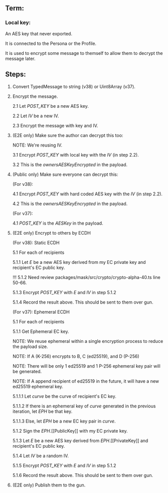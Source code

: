 ## Term:

### Local key:

An AES key that never exported.

It is connected to the Persona or the Profile.

It is used to encrypt some message to themself to allow them to decrypt the message later.

## Steps:

1. Convert TypedMessage to string (v38) or Uint8Array (v37).
2. Encrypt the message.

   2.1 Let _POST_KEY_ be a new AES key.

   2.2 Let _IV_ be a new IV.

   2.3 Encrypt the message with key and IV.

3. (E2E only) Make sure the author can decrypt this too:

   NOTE: We're reusing IV.

   3.1 Encrypt _POST_KEY_ with local key with the _IV_ (in step 2.2).

   3.2 This is the _ownersAESKeyEncrypted_ in the payload.

4. (Public only) Make sure everyone can decrypt this:

   (For v38):

   4.1 Encrypt _POST_KEY_ with hard coded AES key with the _IV_ (in step 2.2).

   4.2 This is the _ownersAESKeyEncrypted_ in the payload.

   (For v37):

   4.1 _POST_KEY_ is the _AESKey_ in the payload.

5. (E2E only) Encrypt to others by ECDH

   (For v38): Static ECDH

   5.1 For each of recipients

   5.1.1 Let _E_ be a new AES key derived from my EC private key and recipient's EC public key.

   !!! 5.1.2 Need review packages/mask/src/crypto/crypto-alpha-40.ts line 50-66.

   5.1.3 Encrypt _POST_KEY_ with _E_ and _IV_ in step 5.1.2

   5.1.4 Record the result above. This should be sent to them over gun.

   (For v37): Ephemeral ECDH

   5.1 For each of recipients

   5.1.1 Get Ephemeral EC key.

   NOTE: We reuse ephemeral within a single encryption process to reduce the payload size.

   NOTE: If A (K-256) encrypts to B, C (ed25519), and D (P-256)

   NOTE: There will be only 1 ed25519 and 1 P-256 ephemeral key pair will be generated.

   NOTE: If A append recipient of ed25519 in the future, it will have a new ed25519 ephemeral key.

   5.1.1.1 Let _curve_ be the curve of recipient's EC key.

   5.1.1.2 If there is an ephemeral key of _curve_ generated in the previous iteration, let _EPH_ be that key.

   5.1.1.3 Else, let _EPH_ be a new EC key pair in _curve_.

   5.1.2 Sign the _EPH_.[[PublicKey]] with my EC private key.

   5.1.3 Let _E_ be a new AES key derived from _EPH_.[[PrivateKey]] and recipient's EC public key.

   5.1.4 Let _IV_ be a random IV.

   5.1.5 Encrypt _POST_KEY_ with _E_ and _IV_ in step 5.1.2

   5.1.6 Record the result above. This should be sent to them over gun.

6. (E2E only) Publish them to the gun.
